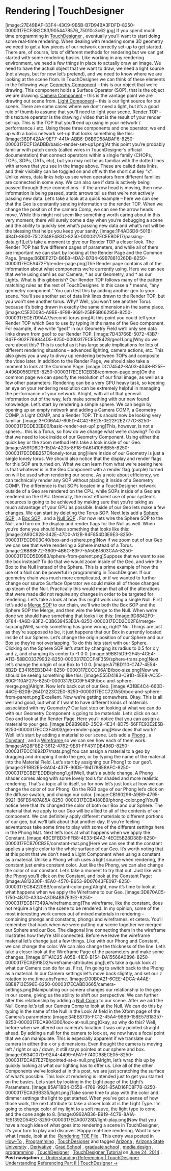 
# Rendering | TouchDesigner
[image:27E49BAF-33F4-43C9-9B5B-B7D94BA3FDFD-8250-0000317ECF3B2C83/9054478576_75010c3c62.jpg]
If you spend much time programming in  [TouchDesigner](http://www.derivative.ca/) , eventually you’ll want to start doing some real-time rendering. When dealing with rendering some 3D geometry we need to get a few pieces of our network correctly set-up to get started. There are, of course, lots of different methods for rendering but we can get started with some rendering basics.
Like working in any rendering environment, we need a few things in place to actually draw an image. We need to have the actual object that we want to draw, we need a light source (not always, but for now let’s pretend), and we need to know where we are looking at the scene from. In TouchDesigner we can think of these elements in the following way:
 [Geometry Component](http://www.derivative.ca/wiki088/index.php?title=Geometry_COMP) – this is our object that we’re drawing. This component holds a Surface Operator (SOP), that is the object we are drawing.
 [Camera Component](http://www.derivative.ca/wiki088/index.php?title=Camera_COMP)  – this is the vantage point we are drawing out scene from.
 [Light Component](http://www.derivative.ca/wiki088/index.php?title=Light_COMP)  – this is our light source for our scene. There are some cases where we don’t need a light, but it’s a good rule of thumb to assume that you’ll need to light your scene.
 [Render TOP](http://www.derivative.ca/wiki088/index.php?title=Render_TOP)  – this texture operator is the drawing / video that is the result of your render set-up. This is the TOP that you’ll end up using in your network / performance / etc.
Using these three components and one operator, we end up with a basic network set-up that looks something like this:
[image:36DF42AA-9EF7-441A-ABB6-D6B9D58ABAF6-8250-0000317ECF13ADBB/basic-render-set-up1.png]At this point you’re probably familiar with patch cords (called wires in TouchDesigner’s official documentation) that connect operators within a single family (CHOPs, TOPs, SOPs, DATs, etc), but you may not be as familiar with the dotted lines with arrows that you see in the image above. These are called data links, and their visibility can be toggled on and off with the short cut key “x”. Unlike wires, data links help us see when operators from different families are connected in some way. We can also see if data is actively being passed through these connections – if the arrow head is moving, then new information is being passed, static arrows tell us that we’re not actively passing new data.
Let’s take a look at a quick example – here we can see that the Geo is constantly sending information to the render TOP. When we change the position of the camera Comp, we can see the arrow heads move. While this might not seem like something worth caring about in this very moment, there will surely come a day when you’re debugging a scene and the ability to quickly see what’s passing new data and what’s not will be the blessing that helps you keep your sanity.
[image:1F4AD6D8-501B-484D-8600-75D2348F483C-8250-0000317ECEEBDE17/passing-data.gif]Let’s take a moment to give our Render TOP a closer look. The Render TOP has five different pages of parameters, and while all of them are important we can start by looking at the Render Page and the Common Page.
[image:B6DEF27D-B6E8-4DA2-B7B4-69B7881026DB-8250-0000317ECEA472F1/render-page.png]The Render page contains all of the information about what components we’re currently using. Here we can see that we’re using cam1 as our Camera, * as our Geometry, and * as our Lights. What is this gibberish? Our Render TOP follows many of the pattern matching rules as the rest of TouchDesigner. In this case a * means, “any geometry component.” You can test this by adding another geo to your scene. You’ll see another set of data link lines drawn to the Render TOP, but you won’t see another torus. Why? Well, you won’t see another Torus because it’s being drawn in exactly the same dimensions in the same place.
[image:C5E2D094-A9BE-4F98-9691-25BF6B662958-8250-0000317ECE7D9AA7/second-torus.png]At this point you could tell your Render TOP which Geo to use by typing in the name of the Geo component. For example, if we write “geo1” in our Geometry Field we’ll only see data links drawn from geo1 to our Render TOP.
[image:7D43766E-5072-43B7-B47F-902F769844D5-8250-0000317ECE528428/geo11.png]Why do we care about this? This is useful as it has large scale implications for lots of different rendering situations – advanced lighting, camera actions, etc. This also gives you a way to divvy up rendering between TOPs and composite the video later.
In addition to the Render Page, we should also take a moment to look at the Common Page.
[image:DC174542-8A03-4048-B25E-A496D055DFE9-8250-0000317ECE1CEB3B/common-page.png]On the common page we can specify the resolution of our final image, as well as a few other parameters. Rendering can be a very GPU heavy task, so keeping an eye on your rendering resolution can be extremely helpful in managing the performance of your network. Alright, with all of that general information out of the way, let’s make something with our new found knowledge. Let’s start by rendering a simple sphere.
We can begin by opening up an empty network and adding a Camera COMP, a Geometry COMP, a Light COMP, and a Render TOP. This should now be looking very familiar.
[image:3FC06A47-605D-4C42-8E25-0E22F2E2777C-8250-0000317ECDE3EB00/basic-render-set-up1.png]This, however, is not a sphere… this is a Torus, so how do we change what we’re drawing? To do that we need to look inside of our Geometry Component. Using either the quick key or the zoom method let’s take a look inside of our Geo.
[image:A591D6D3-15DA-4205-8F18-9A61410FBB55-8250-0000317ECDBB257D/lonely-torus.png]Here inside of our Geometry is just a single lonely torus. We should also notice that the display and render flags for this SOP are turned on. What we can learn from what we’re seeing here is that whatever is in the Geo Component with a render flag (purple) turned on will be used when rendering our scene. As a note about efficiency, we can technically render any SOP without placing it inside of a Geometry COMP. The difference is that SOPs located in a TouchDesigner network outside of a Geo are rendered on the CPU, while SOPs inside of a Geo are rendered on the GPU. Generally, the most efficient use of your system’s resources is going to be achieved by making sure that you’re taking as much advantage of your GPU as possible.
Inside of our Geo lets make a few changes. We can start by deleting the Torus SOP. Next lets add a  [Sphere SOP](http://www.derivative.ca/wiki088/index.php?title=Sphere_SOP) , a  [Box SOP](http://www.derivative.ca/wiki088/index.php?title=Box_SOP) , and a  [Null SOP](http://www.derivative.ca/wiki088/index.php?title=Null_SOP) . For now lets wire the Sphere SOP to the Null, and turn on the display and render flags for the Null as well. When you’re done you should have something that looks like this:
[image:2A93C928-342E-47D0-A12B-94F854D3E9E3-8250-0000317ECD903C40/box-and-sphere.png]Now if we zoom out of our Geo we can see that we’re rendering a Sphere instead of a Torus.
[image:26B88F72-3609-4B6C-83F7-5A50B1803CAA-8250-0000317ECD5E0983/sphere-from-parent.png]Suppose that we want to see the box instead? To do that we would zoom inside of the Geo, and wire the Box to the Null instead of the Sphere. This is a prime example of how the use of a Null can be powerful in programming in TouchDeigner. If our geometry chain was much more complicated, or if we wanted to further change our source Surface Operator we could make all of those changes up steam of the Null. Practically this would mean that all of the alterations that were made did not require any changes in order to be targeted for rendering. Let’s take a look at how this might work using a single Null. First let’s add a  [Merge SOP](http://www.derivative.ca/wiki088/index.php?title=Merge_SOP)  to our chain, we’ll wire both the Box SOP and the Sphere SOP the Merge, and then wire the Merge to the Null. When we’re done we should have something that looks like this:
[image:9D8842F0-0F84-4A6D-93F2-C3B639453E0A-8250-0000317ECD2C02F6/merge-sop.png]Well, surely something has gone wrong, right? No. Things are just as they’re supposed to be, it just happens that our Box in currently located inside of our Sphere. Let’s change the origin position of our Sphere and our Box so they’re not overlapping. To do this lets start with our Sphere. Clicking on the Sphere SOP let’s start by changing its radius to 0.5 for x y and z, and changing its center to -1 0 0.
[image:59B815D9-2F45-4CE4-A113-58BC03379932-8250-0000317ECCF4F359/sphere-trans.png]Next let’s change the origin of our Box to 1 0 0.
[image:A71BD110-C747-4E54-8B2D-E34165EB3D44-8250-0000317ECCC96A1B/box-size.png]Now we should be seeing something like this:
[image:555D4183-C91D-4EE8-AC55-80CF110AF275-8250-0000317ECC9F543F/box-and-sphere-merge.png]Alright. Now let’s back out of our Geo.
[image:A31BE4C4-660D-44CE-B20B-264D1223C2E0-8250-0000317ECC727A50/box-and-sphere-from-parent.png]Excellent. Now we’re getting somewhere. Okay. This is all well and good, but what if I want to have different kinds of materials associated with my Geometry? Our last stop on looking at what we can do with our Geometry Component is going to be materials. Let’s click on our Geo and look at the Render Page. Here you’ll notice that you can assign a material to your geo.
[image:D69B988D-35C9-4E34-8D75-56FFE93E2E5B-8250-0000317ECC3F4903/geo-render-page.png]How does that work? Well let’s start by adding a material to our scene. Lets add a  [Phong](http://www.derivative.ca/wiki088/index.php?title=Phong_MAT) , a  [Constant](http://www.derivative.ca/wiki088/index.php?title=Constant_MAT) , and a  [Wireframe ](http://www.derivative.ca/wiki088/index.php?title=Wireframe_MAT) so we can see how each of them work.
[image:A528F8E2-3612-4762-9E81-FF4311DB496D-8250-0000317ECC1692D7/mats.png]You can assign a material to a geo by dragging and dropping it onto the geo, or by typing the name of the material into the Material Field. Let’s start by assigning our Phong1 to our geo1.
[image:2F1BB2E5-8A04-437F-90DE-1941788E8AFC-8250-0000317ECBEFEDDB/phong1.gif]Well, that’s a subtle change. A Phong shader comes along with some lovely tools for shaded and more realistic rendering. That’s a topic all to itself, so for now let’s just look at how we can change the color of our Phong. On the RGB page of our Phong let’s click on the diffuse swatch, and change our color.
[image:CB160296-A9B9-4795-9921-B6FE6487A85A-8250-0000317ECBA180B9/phong-color.png]You’ll notice here that it’s changed the color of both our Box and our Sphere. The material that we apply to our Geo will be allied to all of the contents of our component. We can definitely apply different materials to different portions of our geo, but we’ll talk about that another day. If you’re feeling adventurous take some time to play with some of the different settings here in the Phong Mat.
Next let’s look at what happens when we apply the Constant.
[image:4BCEFBD3-FFB8-4E33-B4A3-4ECE5B28D38B-8250-0000317ECB70CB2E/constant-mat.png]Here we can see that the constant applies a single color to the whole surface of our Geo. It’s worth noting that at this point that we don’t need a Light Component when using a constant as a material. Unlike a Phong which uses a light source when rendering, the constant just emits constant color. Just like the Phong, we can also change the color of our constant. Let’s take a moment to try that out. Just like with the Phong you’ll click on the Constant, and look at the Constant Page:
[image:A812330F-4EA0-4570-B653-9D07643FE097-8250-0000317ECB4220BB/constant-color.png]Alright, now it’s time to look at what happens when we apply the Wireframe to our Geo.
[image:3D870AC5-1750-4B7D-A334-A3DB4B97E3E2-8250-0000317ECB17349A/wireframe.png]The wireframe, like the constant, does not require a light in the scene to be rendered. In my opinion, some of the most interesting work comes out of mixed materials in rendering – combining phongs and constants, phongs and wireframes, et cetera. You’ll remember that back when we were putting our scene together we merged our Sphere and our Box. The diagonal line connecting them in the wireframe illustrates how they’re still connected. Before we leave the wireframe material let’s change just a few things. Like with our Phong and Constant, we can change the color. We can also change the thickness of the line. Let’s take a closer look at the Wireframe Page of the parameters and make some changes.
[image:6F1A1C25-A05B-41E0-B154-DA15566A0896-8250-0000317ECAE918D2/wireframe-attributes.png]Let’s take a quick look at what our Camera can do for us. First, I’m going to switch back to the Phong as a material. In our Camera settings let’s move back slightly, and set our z rotation to me.time.absFrame.
[image:D00B0A21-6CEE-4DCA-A4AE-6BE8713E596E-8250-0000317ECABD3665/camera-settings.png]Manipulating our camera changes our relationship to the geo in our scene, giving us the ability to shift our perspective. We can further alter this relationship by adding a  [Null Comp](http://www.derivative.ca/wiki088/index.php?title=Null_COMP)  to our scene. After we add the Null Comp let’s tell our Camera Comp to look at the Null. We can do this by typing in the name of the Null in the Look At field in the Xform page of the Camera’s parameters:
[image:34EE8735-FC12-45A4-98B9-158E57B18357-8250-0000317ECA904300/look-at-null.png]Okay, so why do this? Well, before when we altered our camera’s location it was only pointed straight ahead. By adding a null for the camera to look at, we now have a focal point that we can manipulate. This is especially apparent if we translate our camera in either the x or y dimensions. Even thought the camera is moving left / right or up / down, it still stays pointed at our sphere and box.
[image:0634C07D-92A4-4499-AFA1-F740D98ECE05-8250-0000317ECA67E27B/pointed-at-a-null.png]Alright, let’s wrap this up by quickly looking at what our lighting has to offer us. Like all of the other Components we’ve looked at in this post, we are just scratching the surface of what’s possible. This look at rendering is intended just to get you started on the basics. Lets start by looking in the Light page of the Light’s Parameters.
[image:85AF18B4-D558-4769-9921-85AD16FD8F78-8250-0000317ECA3BB335/light.png]Take some time to play with the color and dimmer settings the light to get started. When you’ve got a sense of how those work, the next attribute to take a closer look at is the Light Type. I’m going to change color of my light to a soft mauve, the light type to cone, and the cone angle to 8.
[image:0962AB36-B919-4C79-8A1A-1E51392D54EC-8250-0000317ECA00728D/light-play.png]Now that you have a rough idea of what goes into rendering a scene in TouchDesigner, it’s your turn to play and discover. Happy real-time rendering. Want to see what I made, look at the  [Rendering TOE File](https://raganmd.files.wordpress.com/2014/06/rendering.zip) .
This entry was posted in  [How-To](https://matthewragan.com/category/how-to/) ,  [Programming](https://matthewragan.com/category/programming-2/) ,  [TouchDesigner](https://matthewragan.com/category/how-to/touchdesigner/)  and tagged  [Arizona](https://matthewragan.com/tag/arizona/) ,  [Arizona State University](https://matthewragan.com/tag/arizona-state-university/) ,  [Derivative](https://matthewragan.com/tag/derivative/) ,  [Grad School](https://matthewragan.com/tag/grad-school/) ,  [graduate school](https://matthewragan.com/tag/graduate-school/) ,  [media design](https://matthewragan.com/tag/media-design/) ,  [programming](https://matthewragan.com/tag/programming/) ,  [TouchDesigner](https://matthewragan.com/tag/touchdesigner/) ,  [TouchDesigner Tutorial](https://matthewragan.com/tag/touchdesigner-tutorial/)  on  [June 24, 2014](https://matthewragan.com/2014/06/24/rendering-touchdesigner/) .
**Post navigation**
 [← Understanding Referencing | TouchDesigner](https://matthewragan.com/2014/06/01/understanding-referencing-touchdesigner/)
 [Understanding Referencing Part II | TouchDesigner →](https://matthewragan.com/2014/06/27/understanding-referencing-part-ii-touchdesigner/)
